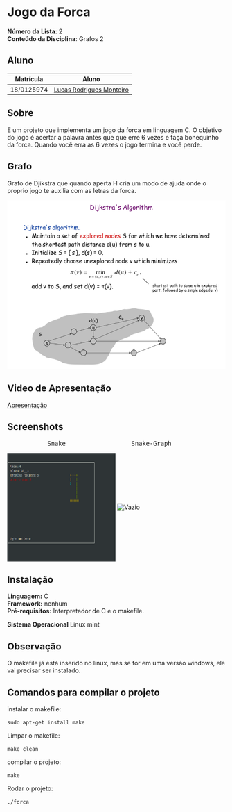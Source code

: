 # Jogo da Forca

**Número da Lista**: 2<br>
**Conteúdo da Disciplina**: Grafos 2

## Aluno

| Matrícula | Aluno |
| -- | -- |
| 18/0125974 | [Lucas Rodrigues Monteiro](https://github.com/nickby2) |

## Sobre

E um projeto que implementa um jogo da forca em linguagem C. O objetivo do jogo é acertar a palavra antes que que erre 6 vezes e faça bonequinho da forca. Quando você erra as 6 vezes o jogo termina e você perde. 

## Grafo

Grafo de Djikstra que quando aperta H cria um modo de ajuda onde o proprio jogo te auxilia com as letras da forca.

![logo](assets/grafo.png)



## Video de Apresentação

[Apresentação]()


## Screenshots
<div class="ling" style="display: inline_block">
  <pre>           Snake                  Snake-Graph</pre>
    <img align="center" alt="Vazio" height="250" width="250" src="assets/forca.png">
    <img align="center" alt="Vazio" height="250" width="250" src="assets/grafo_forca.png.png">
</div>

## Instalação

**Linguagem:** C<br>
**Framework:** nenhum<br>
**Pré-requisitos:** Interpretador de C e o makefile. <br>

**Sistema Operacional** Linux mint<br>

## Observação

O makefile já está inserido no linux, mas se for em uma versão windows, ele vai precisar ser instalado. 

## Comandos para compilar o projeto

instalar o makefile:

```shell
sudo apt-get install make
``` 

Limpar o makefile:

```shell
make clean
``` 

compilar o projeto: 

```shell
make
``` 

Rodar o projeto: 

```shell
./forca
``` 